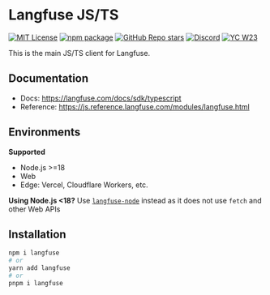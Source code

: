 # Langfuse JS/TS

[![MIT License](https://img.shields.io/badge/License-MIT-red.svg?style=flat-square)](https://opensource.org/licenses/MIT) [![npm package](https://img.shields.io/npm/v/langfuse?style=flat-square)](https://www.npmjs.com/package/langfuse) [![GitHub Repo stars](https://img.shields.io/github/stars/langfuse/langfuse?style=flat-square&logo=GitHub&label=langfuse%2Flangfuse)](https://github.com/langfuse/langfuse) [![Discord](https://img.shields.io/discord/1111061815649124414?style=flat-square&logo=Discord&logoColor=white&label=Discord&color=%23434EE4)](https://discord.gg/7NXusRtqYU) [![YC W23](https://img.shields.io/badge/Y%20Combinator-W23-orange?style=flat-square)](https://www.ycombinator.com/companies/langfuse)

This is the main JS/TS client for Langfuse.

## Documentation

- Docs: https://langfuse.com/docs/sdk/typescript
- Reference: https://js.reference.langfuse.com/modules/langfuse.html

## Environments

**Supported**

- Node.js >=18
- Web
- Edge: Vercel, Cloudflare Workers, etc.

**Using Node.js <18?** Use [`langfuse-node`](https://www.npmjs.com/package/langfuse-node) instead as it does not use `fetch` and other Web APIs

## Installation

```bash
npm i langfuse
# or
yarn add langfuse
# or
pnpm i langfuse
```
